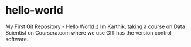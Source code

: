 # hello-world
My First Git Repository - Hello World :)
Im Karthik, taking a course on Data Scientist on Coursera.com where we use GIT has the version control software.
